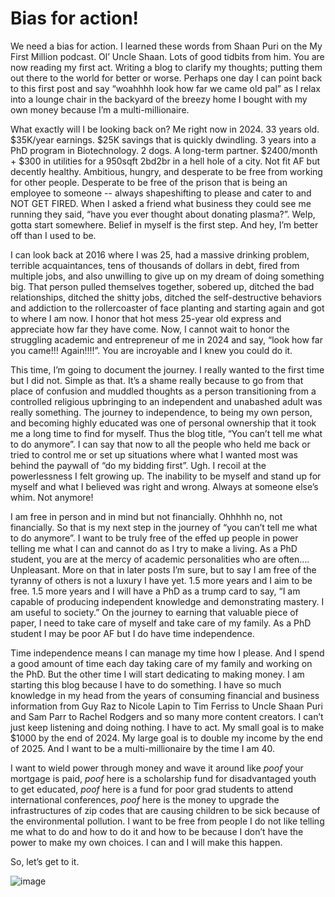 # Bias for action! 
We need a bias for action. I learned these words from Shaan Puri on the My First Million podcast. Ol’ Uncle Shaan. Lots of good tidbits from him. You are now reading my first act. Writing a blog to clarify my thoughts; putting them out there to the world for better or worse.  Perhaps one day I can point back to this first post and say “woahhhh look how far we came old pal” as I relax into a lounge chair in the backyard of the breezy home I bought with my own money because I’m a multi-millionaire. 

What exactly will I be looking back on? Me right now in 2024. 33 years old. $35K/year earnings. $25K savings that is quickly dwindling. 3 years into a PhD program in Biotechnology. 2 dogs. A long-term partner. $2400/month + $300 in utilities for a 950sqft 2bd2br in a hell hole of a city. Not fit AF but decently healthy. Ambitious, hungry, and desperate to be free from working for other people. Desperate to be free of the prison that is being an employee to someone -- always shapeshifting to please and cater to and NOT GET FIRED. When I asked a friend what business they could see me running they said, “have you ever thought about donating plasma?”. Welp, gotta start somewhere. Belief in myself is the first step. And hey, I’m better off than I used to be. 

I can look back at 2016 where I was 25, had a massive drinking problem, terrible acquaintances, tens of thousands of dollars in debt, fired from multiple jobs, and also unwilling to give up on my dream of doing something big. That person pulled themselves together, sobered up, ditched the bad relationships, ditched the shitty jobs, ditched the self-destructive behaviors and addiction to the rollercoaster of face planting and starting again and got to where I am now. I honor that hot mess 25-year old express and appreciate how far they have come. Now, I cannot wait to honor the struggling academic and entrepreneur of me in 2024 and say, “look how far you came!!! Again!!!!”. You are incroyable and I knew you could do it. 

This time, I’m going to document the journey. I really wanted to the first time but I did not. Simple as that. It’s a shame really because to go from that place of confusion and muddled thoughts as a person transitioning from a controlled religious upbringing to an independent and unabashed adult was really something. The journey to independence, to being my own person, and becoming highly educated was one of personal ownership that it took me a long time to find for myself. Thus the blog title, “You can’t tell me what to do anymore”. I can say that now to all the people who held me back or tried to control me or set up situations where what I wanted most was behind the paywall of “do my bidding first”. Ugh. I recoil at the powerlessness I felt growing up. The inability to be myself and stand up for myself and what I believed was right and wrong. Always at someone else’s whim. Not anymore! 

I am free in person and in mind but not financially. Ohhhhh no, not financially. So that is my next step in the journey of “you can’t tell me what to do anymore”. I want to be truly free of the effed up people in power telling me what I can and cannot do as I try to make a living. As a PhD student, you are at the mercy of academic personalities who are often…. Unpleasant. More on that in later posts I’m sure, but to say I am free of the tyranny of others is not a luxury I have yet. 1.5 more years and I aim to be free. 1.5 more years and I will have a PhD as a trump card to say, “I am capable of producing independent knowledge and demonstrating mastery. I am useful to society.” On the journey to earning that valuable piece of paper, I need to take care of myself and take care of my family. As a PhD student I may be poor AF but I do have time independence. 

Time independence means I can manage my time how I please. And I spend a good amount of time each day taking care of my family and working on the PhD. But the other time I will start dedicating to making money. I am starting this blog because I have to do something. I have so much knowledge in my head from the years of consuming financial and business information from Guy Raz to Nicole Lapin to Tim Ferriss to Uncle Shaan Puri and Sam Parr to Rachel Rodgers and so many more content creators. I can’t just keep listening and doing nothing. I have to act. My small goal is to make $1000 by the end of 2024. My large goal is to double my income by the end of 2025. And I want to be a multi-millionaire by the time I am 40. 

I want to wield power through money and wave it around like *poof* your mortgage is paid, *poof* here is a scholarship fund for disadvantaged youth to get educated, *poof* here is a fund for poor grad students to attend international conferences, *poof* here is the money to upgrade the infrastructures of zip codes that are causing children to be sick because of the environmental pollution. I want to be free from people I do not like telling me what to do and how to do it and how to be because I don’t have the power to make my own choices. I can and I will make this happen. 

So, let’s get to it. 

![image](https://github.com/user-attachments/assets/0fd6b53e-d822-4b08-8526-4cfee3347f29)
